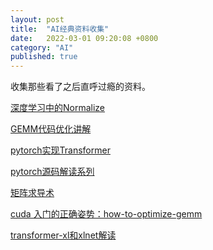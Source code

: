 ```yaml
---
layout: post
title:  "AI经典资料收集"
date:   2022-03-01 09:20:08 +0800
category: "AI"
published: true
---
```


收集那些看了之后直呼过瘾的资料。

[深度学习中的Normalize](https://zhuanlan.zhihu.com/p/33173246)

[GEMM代码优化讲解](https://zhuanlan.zhihu.com/p/441146275)

[pytorch实现Transformer](https://wmathor.com/index.php/archives/1455/)

[pytorch源码解读系列](https://zhuanlan.zhihu.com/p/328674159)


<!--more-->

[矩阵求导术](https://zhuanlan.zhihu.com/p/24709748)

[cuda 入门的正确姿势：how-to-optimize-gemm](https://zhuanlan.zhihu.com/p/478846788)

[transformer-xl和xlnet解读](https://carlos9310.github.io/2019/11/11/transformer-xl-and-xlnet/)










